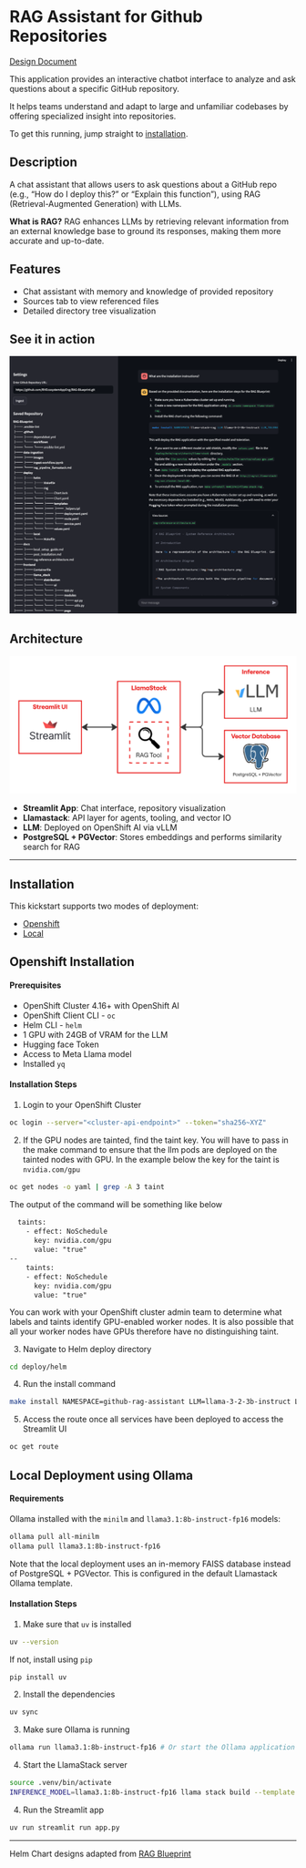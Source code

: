 # RAG Assistant for Github Repositories

[Design Document](https://docs.google.com/document/d/1Bo_BkGSxWiDNKUSwEG-GPFBL6swkyRGxIxlsVxe085k/edit?usp=sharing)

This application provides an interactive chatbot interface to analyze and ask questions about a specific GitHub repository. 

It helps teams understand and adapt to large and unfamiliar codebases by offering specialized insight into repositories.

To get this running, jump straight to [installation](#installation). 

## Description 
A chat assistant that allows users to ask questions about a GitHub repo (e.g., “How do I deploy this?” or “Explain this function”), using RAG (Retrieval-Augmented Generation) with LLMs.

**What is RAG?** RAG enhances LLMs by retrieving relevant information from an external knowledge base to ground its responses, making them more accurate and up-to-date.

## Features
- Chat assistant with memory and knowledge of provided repository
- Sources tab to view referenced files
- Detailed directory tree visualization

## See it in action 

![demo](./images/source-demo.png)

## Architecture

![diagram](images/diagram.png)

- **Streamlit App**: Chat interface, repository visualization
- **Llamastack**: API layer for agents, tooling, and vector IO 
- **LLM**: Deployed on OpenShift AI via vLLM
- **PostgreSQL + PGVector**: Stores embeddings and performs similarity search for RAG

---
## Installation

This kickstart supports two modes of deployment:
- [Openshift](#openshift-installation)
- [Local](#local-deployment-using-ollama)

## Openshift Installation

#### Prerequisites
- OpenShift Cluster 4.16+ with OpenShift AI
- OpenShift Client CLI - `oc`
- Helm CLI - `helm`
- 1 GPU with 24GB of VRAM for the LLM
- Hugging face Token
- Access to Meta Llama model
- Installed `yq`

#### Installation Steps
1. Login to your OpenShift Cluster

```bash
oc login --server="<cluster-api-endpoint>" --token="sha256~XYZ"
```

2. If the GPU nodes are tainted, find the taint key. You will have to pass in the
   make command to ensure that the llm pods are deployed on the tainted nodes with GPU.
   In the example below the key for the taint is `nvidia.com/gpu`


```bash
oc get nodes -o yaml | grep -A 3 taint
```
The output of the command will be something like below
```
  taints:
    - effect: NoSchedule
      key: nvidia.com/gpu
      value: "true"
--
    taints:
    - effect: NoSchedule
      key: nvidia.com/gpu
      value: "true"
```

You can work with your OpenShift cluster admin team to determine what labels and taints identify GPU-enabled worker nodes.  It is also possible that all your worker nodes have GPUs therefore have no distinguishing taint.

3. Navigate to Helm deploy directory

```bash
cd deploy/helm
```

4. Run the install command
```bash
make install NAMESPACE=github-rag-assistant LLM=llama-3-2-3b-instruct LLM_TOLERATION="nvidia.com/gpu" 
```

5. Access the route once all services have been deployed to access the Streamlit UI

```bash
oc get route
```

## Local Deployment using Ollama

#### Requirements

Ollama installed with the `minilm` and `llama3.1:8b-instruct-fp16` models:
```sh
ollama pull all-minilm
ollama pull llama3.1:8b-instruct-fp16
```

Note that the local deployment uses an in-memory FAISS database instead of PostgreSQL + PGVector. This is configured in the default Llamastack Ollama template.

#### Installation Steps

1. Make sure that `uv` is installed

```bash
uv --version
```

If not, install using `pip`

```bash
pip install uv
```

2. Install the dependencies

```bash
uv sync
```

3. Make sure Ollama is running

```bash
ollama run llama3.1:8b-instruct-fp16 # Or start the Ollama application
```

4. Start the LlamaStack server

```bash
source .venv/bin/activate
INFERENCE_MODEL=llama3.1:8b-instruct-fp16 llama stack build --template ollama --image-type venv --run
```

4. Run the Streamlit app
```bash
uv run streamlit run app.py
```

---
Helm Chart designs adapted from [RAG Blueprint](https://github.com/rh-ai-kickstart/RAG)